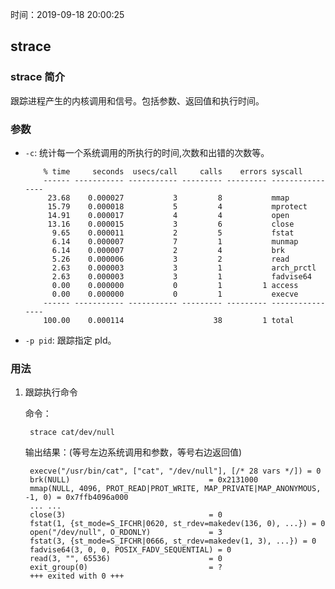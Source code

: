 时间：2019-09-18 20:00:25 

## strace 

### strace 简介 

跟踪进程产生的内核调用和信号。包括参数、返回值和执行时间。

###  参数 

* `-c`: 统计每一个系统调用的所执行的时间,次数和出错的次数等。

	```shell
		% time     seconds  usecs/call     calls    errors syscall
		------ ----------- ----------- --------- --------- ----------------
		 23.68    0.000027           3         8           mmap
		 15.79    0.000018           5         4           mprotect
		 14.91    0.000017           4         4           open
		 13.16    0.000015           3         6           close
		  9.65    0.000011           2         5           fstat
		  6.14    0.000007           7         1           munmap
		  6.14    0.000007           2         4           brk
		  5.26    0.000006           3         2           read
		  2.63    0.000003           3         1           arch_prctl
		  2.63    0.000003           3         1           fadvise64
		  0.00    0.000000           0         1         1 access
		  0.00    0.000000           0         1           execve
		------ ----------- ----------- --------- --------- ----------------
		100.00    0.000114                    38         1 total
	```

* `-p pid`: 跟踪指定 pId。

### 用法 

1. 跟踪执行命令 

	命令：

		strace cat/dev/null
	输出结果：(等号左边系统调用和参数，等号右边返回值)

		execve("/usr/bin/cat", ["cat", "/dev/null"], [/* 28 vars */]) = 0
		brk(NULL)                               = 0x2131000
		mmap(NULL, 4096, PROT_READ|PROT_WRITE, MAP_PRIVATE|MAP_ANONYMOUS, -1, 0) = 0x7ffb4096a000
		... ...
		close(3)                                = 0
		fstat(1, {st_mode=S_IFCHR|0620, st_rdev=makedev(136, 0), ...}) = 0
		open("/dev/null", O_RDONLY)             = 3
		fstat(3, {st_mode=S_IFCHR|0666, st_rdev=makedev(1, 3), ...}) = 0
		fadvise64(3, 0, 0, POSIX_FADV_SEQUENTIAL) = 0
		read(3, "", 65536)                      = 0
		exit_group(0)                           = ?
		+++ exited with 0 +++


